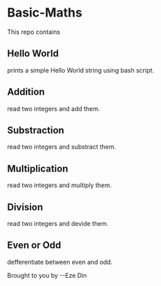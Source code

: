 # Basic-Maths
This repo contains
## Hello World
prints a simple Hello World string using bash script.
## Addition
read two integers and add them.
## Substraction
read two integers and substract them.
## Multiplication
read two integers and multiply them.
## Division
read two integers and devide them.
## Even or Odd
defferentiate between even and odd.

Brought to you by --Eze Din
